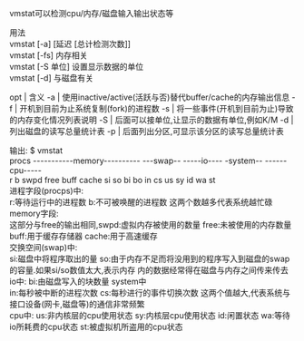 vmstat可以检测cpu/内存/磁盘输入输出状态等

用法  
vmstat [-a] [延迟 [总计检测次数]]  
vmstat [-fs]  内存相关  
vmstat [-S 单位] 设置显示数据的单位  
vmstat [-d] 与磁盘有关  

opt | 含义
-a | 使用inactive/active(活跃与否)替代buffer/cache的内存输出信息
-f | 开机到目前为止系统复制(fork)的进程数
-s | 将一些事件(开机到目前为止)导致的内存变化情况列表说明
-S | 后面可以接单位,让显示的数据有单位,例如K/M
-d | 列出磁盘的读写总量统计表
-p | 后面列出分区,可显示该分区的读写总量统计表


输出:
$ vmstat  
procs -----------memory---------- ---swap-- -----io---- -system-- ------cpu-----  
 r  b   swpd   free   buff  cache   si   so    bi    bo   in   cs us sy id wa st  
进程字段(procps)中:  
r:等待运行中的进程数 b:不可被唤醒的进程数 这两个数越多代表系统越忙碌
memory字段:  
这部分与free的输出相同,swpd:虚拟内存被使用的数量 free:未被使用的内存数量 buff:用于缓存存储器
cache:用于高速缓存  
交换空间(swap)中:  
si:磁盘中将程序取出的量 so:由于内存不足而将没用到的程序写入到磁盘的swap的容量.如果si/so数值太大,表示内存
内的数据经常得在磁盘与内存之间传来传去  
io中:
bi:由磁盘写入的块数量
system中  
in:每秒被中断的进程次数 cs:每秒进行的事件切换次数  这两个值越大,代表系统与接口设备(网卡,磁盘等)的通信非常频繁  
cpu中:
us:非内核层的cpu使用状态 sy:内核层cpu使用状态 id:闲置状态
wa:等待io所耗费的cpu状态 st:被虚拟机所盗用的cpu状态



